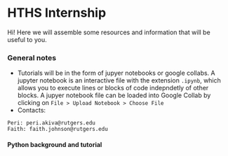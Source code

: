 # HTHS Internship

Hi! Here we will assemble some resources and information that will be useful to you. 

### General notes
* Tutorials will be in the form of jupyer notebooks or google collabs. A jupyter notebook is an interactive file with the extension ```.ipynb```, which allows you to execute lines or blocks of code indepndetly of other blocks. A jupyer notebook file can be loaded into Google Collab by clicking on 
``` File > Upload Notebook > Choose File ```
* Contacts:
``` 
Peri: peri.akiva@rutgers.edu
Faith: faith.johnson@rutgers.edu
```

#### Python background and tutorial



